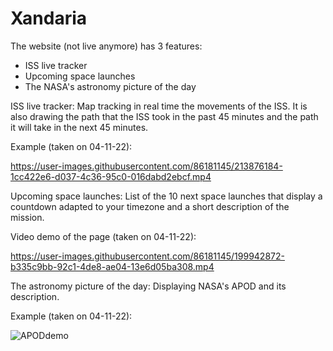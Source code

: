 # Xandaria

The website (not live anymore) has 3 features:
- ISS live tracker
- Upcoming space launches
- The NASA's astronomy picture of the day


ISS live tracker:
Map tracking in real time the movements of the ISS. It is also drawing the path that the ISS took in the past 45 minutes and the path it will take in the next 45 minutes.

Example (taken on 04-11-22):

https://user-images.githubusercontent.com/86181145/213876184-1cc422e6-d037-4c36-95c0-016dabd2ebcf.mp4

Upcoming space launches:
List of the 10 next space launches that display a countdown adapted to your timezone and a short description of the mission.

Video demo of the page (taken on 04-11-22):

https://user-images.githubusercontent.com/86181145/199942872-b335c9bb-92c1-4de8-ae04-13e6d05ba308.mp4



The astronomy picture of the day:
Displaying NASA's APOD and its description.

Example (taken on 04-11-22):

![APODdemo](https://user-images.githubusercontent.com/86181145/199943262-a04c59ab-6635-4c19-b9b6-116c11336f5b.PNG)
